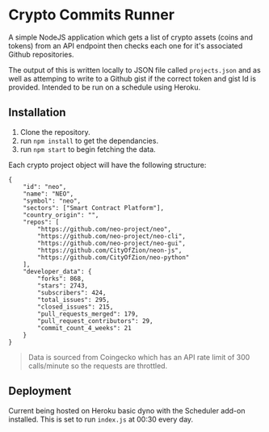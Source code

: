 # Crypto Commits Runner
A simple NodeJS application which gets a list of crypto assets (coins and tokens) from an API endpoint then checks each one for it's associated Github repositories. 

The output of this is written locally to JSON file called `projects.json` and as well as attemping to write to a Github gist if the correct token and gist Id is provided. Intended to be run on a schedule using Heroku.

## Installation
1. Clone the repository.
2. run `npm install` to get the dependancies.
3. run `npm start` to begin fetching the data.

Each crypto project object will have the following structure:
```
{
    "id": "neo",
    "name": "NEO",
    "symbol": "neo",
    "sectors": ["Smart Contract Platform"],
    "country_origin": "",
    "repos": [
        "https://github.com/neo-project/neo",
        "https://github.com/neo-project/neo-cli",
        "https://github.com/neo-project/neo-gui",
        "https://github.com/CityOfZion/neon-js",
        "https://github.com/CityOfZion/neo-python"
    ],
    "developer_data": {
        "forks": 868,
        "stars": 2743,
        "subscribers": 424,
        "total_issues": 295,
        "closed_issues": 215,
        "pull_requests_merged": 179,
        "pull_request_contributors": 29,
        "commit_count_4_weeks": 21
    }
}
```

> Data is sourced from Coingecko which has an API rate limit of 300 calls/minute so the requests are throttled. 

## Deployment
Current being hosted on Heroku basic dyno with the Scheduler add-on installed. This is set to run `index.js` at 00:30 every day. 
